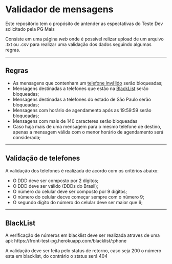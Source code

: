 # Validador de mensagens
<p>Este repositório tem o propósito de antender as espectativas do Teste Dev solicitado pela PG Mais</p>
<p>Consiste em uma página <i>web</i> onde é possível relizar upload de um arquivo .txt ou .csv para realizar uma validação dos dados seguindo algumas regras.</p>
<hr>

<h2>Regras</h2>
<ul>
    <li>As mensagens que contenham um <a href="#validacao_telefones">telefone inválido</a> serão bloqueadas;</li>
    <li>Mensagens destinadas a telefones que estão na <a href="#blacklist">BlackList</a> serão bloqueadas;</li>
    <li>Mensagens destinadas a telefones do estado de São Paulo serão bloqueadas;</li>
    <li>Mensagens com horário de agendamento após as 19:59:59 serão bloqueadas;</li>
    <li>Mensagens com mais de 140 caracteres serão bloqueadas</li>
    <li>Caso haja mais de uma mensagem para o mesmo telefone de destino, apenas a mensagem válida com o menor horário de agendamento será considerada;</li>
</ul>
<hr>

<h2 id="validacao_telefones">Validação de telefones</h2>
<p>A validação dos telefones é realizada de acordo com os critérios abaixo:</p>
<ul>
    <li>O DDD deve ser composto por 2 dígitos;</li>
    <li>O DDD deve ser válido (DDDs do Brasil);</li>
    <li>O número do celular deve ser composto por 9 dígitos;</li>
    <li>O número do celular decve começar sempre com o número 9;</li>
    <li>O segundo dígito do número do celular deve ser maior que 6;</li>
</ul>
<hr>

<h2 id="blacklist">BlackList</h2>
<p>A verificação de números em blacklist deve ser realizada atraves de uma api: https://front-test-pg.herokuapp.com/blacklist/:phone</p>
<p>A validação deve ser feita pelo status de retorno, caso seja 200 o número esta em blacklist, do contrário o status será 404</p>